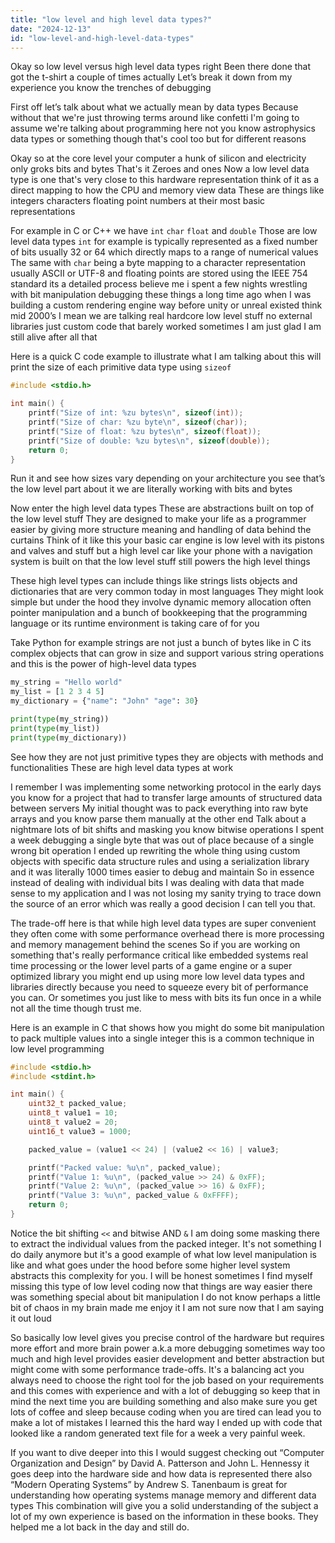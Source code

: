 ```yaml
---
title: "low level and high level data types?"
date: "2024-12-13"
id: "low-level-and-high-level-data-types"
---
```


Okay so low level versus high level data types right Been there done that got the t-shirt a couple of times actually Let’s break it down from my experience you know the trenches of debugging

First off let’s talk about what we actually mean by data types Because without that we're just throwing terms around like confetti I'm going to assume we're talking about programming here not you know astrophysics data types or something though that's cool too but for different reasons

Okay so at the core level your computer a hunk of silicon and electricity only groks bits and bytes That's it Zeroes and ones Now a low level data type is one that's very close to this hardware representation think of it as a direct mapping to how the CPU and memory view data These are things like integers characters floating point numbers at their most basic representations

For example in C or C++ we have `int` `char` `float` and `double` Those are low level data types `int` for example is typically represented as a fixed number of bits usually 32 or 64 which directly maps to a range of numerical values The same with `char` being a byte mapping to a character representation usually ASCII or UTF-8 and floating points are stored using the IEEE 754 standard its a detailed process believe me i spent a few nights wrestling with bit manipulation debugging these things a long time ago when I was building a custom rendering engine way before unity or unreal existed think mid 2000’s I mean we are talking real hardcore low level stuff no external libraries just custom code that barely worked sometimes I am just glad I am still alive after all that

Here is a quick C code example to illustrate what I am talking about this will print the size of each primitive data type using `sizeof`

```c
#include <stdio.h>

int main() {
    printf("Size of int: %zu bytes\n", sizeof(int));
    printf("Size of char: %zu byte\n", sizeof(char));
    printf("Size of float: %zu bytes\n", sizeof(float));
    printf("Size of double: %zu bytes\n", sizeof(double));
    return 0;
}

```

Run it and see how sizes vary depending on your architecture you see that’s the low level part about it we are literally working with bits and bytes

Now enter the high level data types These are abstractions built on top of the low level stuff They are designed to make your life as a programmer easier by giving more structure meaning and handling of data behind the curtains Think of it like this your basic car engine is low level with its pistons and valves and stuff but a high level car like your phone with a navigation system is built on that the low level stuff still powers the high level things

These high level types can include things like strings lists objects and dictionaries that are very common today in most languages They might look simple but under the hood they involve dynamic memory allocation often pointer manipulation and a bunch of bookkeeping that the programming language or its runtime environment is taking care of for you

Take Python for example strings are not just a bunch of bytes like in C its complex objects that can grow in size and support various string operations and this is the power of high-level data types

```python
my_string = "Hello world"
my_list = [1 2 3 4 5]
my_dictionary = {"name": "John" "age": 30}

print(type(my_string))
print(type(my_list))
print(type(my_dictionary))
```

See how they are not just primitive types they are objects with methods and functionalities These are high level data types at work

I remember I was implementing some networking protocol in the early days you know for a project that had to transfer large amounts of structured data between servers My initial thought was to pack everything into raw byte arrays and you know parse them manually at the other end Talk about a nightmare lots of bit shifts and masking you know bitwise operations I spent a week debugging a single byte that was out of place because of a single wrong bit operation I ended up rewriting the whole thing using custom objects with specific data structure rules and using a serialization library and it was literally 1000 times easier to debug and maintain So in essence instead of dealing with individual bits I was dealing with data that made sense to my application and I was not losing my sanity trying to trace down the source of an error which was really a good decision I can tell you that.

The trade-off here is that while high level data types are super convenient they often come with some performance overhead there is more processing and memory management behind the scenes So if you are working on something that's really performance critical like embedded systems real time processing or the lower level parts of a game engine or a super optimized library you might end up using more low level data types and libraries directly because you need to squeeze every bit of performance you can. Or sometimes you just like to mess with bits its fun once in a while not all the time though trust me.

Here is an example in C that shows how you might do some bit manipulation to pack multiple values into a single integer this is a common technique in low level programming

```c
#include <stdio.h>
#include <stdint.h>

int main() {
    uint32_t packed_value;
    uint8_t value1 = 10;
    uint8_t value2 = 20;
    uint16_t value3 = 1000;

    packed_value = (value1 << 24) | (value2 << 16) | value3;

    printf("Packed value: %u\n", packed_value);
    printf("Value 1: %u\n", (packed_value >> 24) & 0xFF);
    printf("Value 2: %u\n", (packed_value >> 16) & 0xFF);
    printf("Value 3: %u\n", packed_value & 0xFFFF);
    return 0;
}

```

Notice the bit shifting `<<` and bitwise AND `&` I am doing some masking there to extract the individual values from the packed integer. It's not something I do daily anymore but it's a good example of what low level manipulation is like and what goes under the hood before some higher level system abstracts this complexity for you. I will be honest sometimes I find myself missing this type of low level coding now that things are way easier there was something special about bit manipulation I do not know perhaps a little bit of chaos in my brain made me enjoy it I am not sure now that I am saying it out loud

So basically low level gives you precise control of the hardware but requires more effort and more brain power a.k.a more debugging sometimes way too much and high level provides easier development and better abstraction but might come with some performance trade-offs. It's a balancing act you always need to choose the right tool for the job based on your requirements and this comes with experience and with a lot of debugging so keep that in mind the next time you are building something and also make sure you get lots of coffee and sleep because coding when you are tired can lead you to make a lot of mistakes I learned this the hard way I ended up with code that looked like a random generated text file for a week a very painful week.

If you want to dive deeper into this I would suggest checking out “Computer Organization and Design” by David A. Patterson and John L. Hennessy it goes deep into the hardware side and how data is represented there also “Modern Operating Systems” by Andrew S. Tanenbaum is great for understanding how operating systems manage memory and different data types This combination will give you a solid understanding of the subject a lot of my own experience is based on the information in these books. They helped me a lot back in the day and still do.
